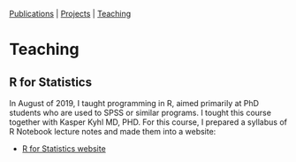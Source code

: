 [Publications](publications) | [Projects](projects) | [Teaching](teaching)

# Teaching

## R for Statistics

In August of 2019, I taught programming in R, aimed primarily at PhD students who are used to SPSS or similar programs. I tought this course together with Kasper Kyhl MD, PHD. For this course, I prepared a syllabus of R Notebook lecture notes and made them into a website:

* [R for Statistics website](https://olavurmortensen.github.io/r-for-statistics/)

